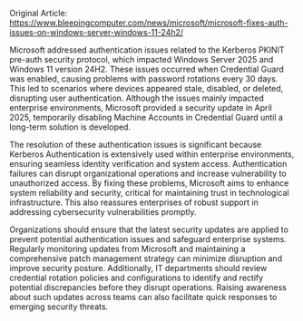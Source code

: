 Original Article: https://www.bleepingcomputer.com/news/microsoft/microsoft-fixes-auth-issues-on-windows-server-windows-11-24h2/

Microsoft addressed authentication issues related to the Kerberos PKINIT pre-auth security protocol, which impacted Windows Server 2025 and Windows 11 version 24H2. These issues occurred when Credential Guard was enabled, causing problems with password rotations every 30 days. This led to scenarios where devices appeared stale, disabled, or deleted, disrupting user authentication. Although the issues mainly impacted enterprise environments, Microsoft provided a security update in April 2025, temporarily disabling Machine Accounts in Credential Guard until a long-term solution is developed.

The resolution of these authentication issues is significant because Kerberos Authentication is extensively used within enterprise environments, ensuring seamless identity verification and system access. Authentication failures can disrupt organizational operations and increase vulnerability to unauthorized access. By fixing these problems, Microsoft aims to enhance system reliability and security, critical for maintaining trust in technological infrastructure. This also reassures enterprises of robust support in addressing cybersecurity vulnerabilities promptly.

Organizations should ensure that the latest security updates are applied to prevent potential authentication issues and safeguard enterprise systems. Regularly monitoring updates from Microsoft and maintaining a comprehensive patch management strategy can minimize disruption and improve security posture. Additionally, IT departments should review credential rotation policies and configurations to identify and rectify potential discrepancies before they disrupt operations. Raising awareness about such updates across teams can also facilitate quick responses to emerging security threats.